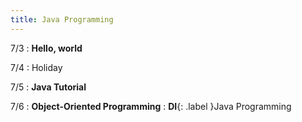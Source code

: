 ```yaml
---
title: Java Programming
---
```


7/3
: **Hello, world**

7/4
: Holiday

7/5
: **Java Tutorial**

7/6
: **Object-Oriented Programming**
: **DI**{: .label }Java Programming
